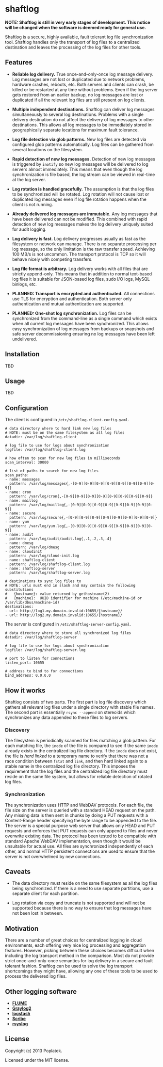 shaftlog
=========

**NOTE: Shaftlog is still in very early stages of development. This
notice will be changed when the software is deemed ready for general
use.**

Shaftlog is a secure, highly available, fault tolerant log file
synchronization tool. Shaftlog handles only the transport of log files
to a centralized destination and leaves the processing of the log
files for other tools.

Features
--------

 - **Reliable log delivery.** True once-and-only-once log message
   delivery. Log messages are not lost or duplicated due to network
   problems, hardware crashes, reboots, etc. Both servers and clients
   can crash, be killed or be restarted at any time without
   problems. Even if the log server gets restored from an earlier
   backup, no log messages are lost or duplicated if all the relevant
   log files are still present on log clients.
   
 - **Multiple independent destinations.** Shaftlog can deliver log
   messages simultaneously to several log destinations. Problems with
   a single delivery destination do not affect the delivery of log
   messages to other destinations. This allows all log messages to be
   immediately stored in geographically separate locations for maximum
   fault tolerance.
   
 - **Log file detection via glob patterns.** New log files are
   detected via configured glob patterns automatically. Log files can
   be gathered from several locations on the filesystem.
   
 - **Rapid detection of new log messages.** Detection of new log
   messages is triggered by `inotify` so new log messages will be
   delivered to log servers almost immediately. This means that even
   though the log synchronization is file based, the log stream can be
   viewed in real-time at the log server.
   
 - **Log rotation is handled gracefully.** The assumption is that the
   log files to be synchronized will be rotated. Log rotation will not
   cause lost or duplicated log messages even if log file rotation
   happens when the client is not running.
   
 - **Already delivered log messages are immutable.** Any log messages
   that have been delivered can not be modified. This combined with
   rapid detection of new log messages makes the log delivery uniquely
   suited for audit logging.
   
 - **Log delivery is fast.** Log delivery progresses usually as fast
   as the filesystem or network can manage. There is no separate
   processing per log message, so the only limitation is the raw
   transfer speed. Achieving 100 MB/s is not uncommon. The transport
   protocol is TCP so it will behave nicely with competing transfers.

 - **Log file format is arbitrary.** Log delivery works with all files
   that are strictly append-only. This means that in addition to
   normal text-based log files it is suitable for JSON-based log
   files, sudo I/O logs, MySQL binlogs, etc.
   
 - **PLANNED: Transport is encrypted and authenticated.** All
   connections use TLS for encryption and authentication. Both server
   only authentication and mutual authentication are supported.

 - **PLANNED: One-shot log synchronization.** Log files can be
   synchronized from the command-line as a single command which exists
   when all current log messages have been synchronized. This allows
   easy synchronization of log messages from backups or snapshots and
   safe server decommissioning ensuring no log messages have been
   left undelivered.

Installation
------------

TBD

Usage
-----

TBD

Configuration
-------------

The client is configured in `/etc/shaftlog-client-config.yaml`.

    # data directory where to hard link new log files
    # NOTE: must be on the same filesystem as all log files
    datadir: /var/log/shaftlog-client

    # log file to use for logs about synchronization
    logfile: /var/log/shaftlog-client.log

    # how often to scan for new log files in milliseconds
    scan_interval: 30000

    # list of paths to search for new log files
    scan_paths:
    - name: messages
      pattern: /var/log/messages{,-[0-9][0-9][0-9][0-9][0-9][0-9][0-9][0-9]}
    - name: cron
      pattern: /var/log/cron{,-[0-9][0-9][0-9][0-9][0-9][0-9][0-9][0-9]}
    - name: maillog
      pattern: /var/log/maillog{,-[0-9][0-9][0-9][0-9][0-9][0-9][0-9][0-9]}
    - name: secure
      pattern: /var/log/secure{,-[0-9][0-9][0-9][0-9][0-9][0-9][0-9][0-9]}
    - name: yum
      pattern: /var/log/yum.log{,-[0-9][0-9][0-9][0-9][0-9][0-9][0-9][0-9]}
    - name: audit
      pattern: /var/log/audit/audit.log{,.1,.2,.3,.4}
    - name: dmesg
      pattern: /var/log/dmesg
    - name: cloudinit
      pattern: /var/log/cloud-init.log
    - name: shaftlog-client
      pattern: /var/log/shaftlog-client.log
    - name: shaftlog-server
      pattern: /var/log/shaftlog-server.log

    # destinations to sync log files to
    # NOTE: urls must end in slash and may contain the following substitutions
    #   {hostname}: value returned by gethostname(2)
    #   {machine}:  UUID identifier for machine (/etc/machine-id or /var/lib/dbus/machine-id) 
    destinations:
    - url: http://log1.my.domain.invalid:10655/{hostname}/
    - url: http://log2.my.domain.invalid:10655/{hostname}/
    
The server is configured in `/etc/shaftlog-server-config.yaml`.

    # data directory where to store all synchronized log files
    datadir: /var/log/shaftlog-server

    # log file to use for logs about synchronization
    logfile: /var/log/shaftlog-server.log

    # port to listen for connections
    listen_port: 10655

    # address to bind to for connections
    bind_address: 0.0.0.0

How it works
------------

Shaftlog consists of two parts. The first part is log file discovery
which gathers all relevant log files under a single directory with
stable file names. The second part is essentially `rsync --append` on
stereoids which synchronizes any data appended to these files to log
servers.

### Discovery

The filesystem is periodically scanned for files matching a glob
pattern. For each matching file, the `inode` of the file is compared
to see if the same `inode` already exists in the centralized log file
directory. If the `inode` does not exist, the file is *hard linked* to
a temporary name to verify that there was not a race condition between
`fstat` and `link`, and then hard linked again to a stable name in the
centralized log file directory. This imposes the requirement that the
log files and the centralized log file directory must reside on the
same file system, but allows for reliable detection of rotated log
files.

### Synchronization

The synchronization uses HTTP and WebDAV protocols. For each file, the
file size on the server is queried with a standard HEAD request on the
path. Any missing data is then sent in chunks by doing a PUT requests
with a Content-Range header specifying the byte range to be appended
to the file. The server is a special purpose web server that allows
only HEAD and PUT requests and enforces that PUT requests can only
append to files and never overwrite existing data. The protocol has
been tested to be compatible with standard Apache WebDAV
implementation, even though it would be unsuitable for actual use. All
files are synchronized independently of each other, and normal HTTP
persistent connections are used to ensure that the server is not
overwhelmed by new connections.

Caveats
-------

 - The data directory must reside on the same filesystem as all the
   log files being synchronized. If there is a need to use separate
   partitions, use a separate client for each partition.
   
 - Log rotation via copy and truncate is not supported and will not be
   supported because there is no way to ensure that log messages have
   not been lost in between.

Motivation
----------

There are a number of great choices for centralized logging in cloud
environments, each offering very nice log processing and aggregation
features. However, picking between these choices becomes difficult
when including the log transport method in the comparison. Most do not
provide strict once-and-only-once semantics for log delivery in a
secure and fault tolerant fashion. Shaftlog can be used to solve the
log transport shortcomings they might have, allowing any one of these
tools to be used to process the delivered log files.

Other logging software
----------------------

 - [**FLUME**](http://flume.apache.org/)
 - [**Graylog2**](http://graylog2.org/)
 - [**logstash**](http://logstash.net/)
 - [**Scribe**](https://github.com/facebook/Scribe)
 - [**rsyslog**](http://www.rsyslog.com/)

License
-------

Copyright (c) 2013 Poplatek.

Licensed under the MIT license.
